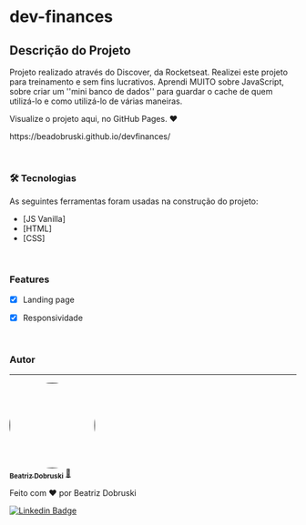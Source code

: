 # dev-finances

## Descrição do Projeto

<p>Projeto realizado através do Discover, da Rocketseat. Realizei este projeto para treinamento e sem fins lucrativos. Aprendi MUITO sobre JavaScript, sobre criar um ''mini banco de dados'' para guardar o cache de quem utilizá-lo e como utilizá-lo de várias maneiras.</p>
<p>Visualize o projeto aqui, no GitHub Pages. ❤️</p>
<p>https://beadobruski.github.io/devfinances/</p>

<br>

### 🛠 Tecnologias

As seguintes ferramentas foram usadas na construção do projeto:

-   [JS Vanilla]
-   [HTML]
-   [CSS]

<br>

### Features

-   [x] Landing page
-   [x] Responsividade


<br>

### Autor

---

<a href="">
 <img style="border-radius: 100%;" src="https://avatars.githubusercontent.com/u/81274077?s=400&u=1bafa9e459f909563635128442aea04975594633&v=4" width="150px;" alt=""/>
 <br />
 <sub><b>Beatriz Dobruski</b></sub></a> <a href="https://github.com/beadobruski/" title="">🚀</a>

Feito com ❤️ por Beatriz Dobruski

[![Linkedin Badge](https://img.shields.io/badge/-Beatriz-blue?style=flat-square&logo=Linkedin&logoColor=white&link=https://www.linkedin.com/in/beatriz-dobruski-0b43b6191/)](https://www.linkedin.com/in/beatriz-dobruski-0b43b6191/)
